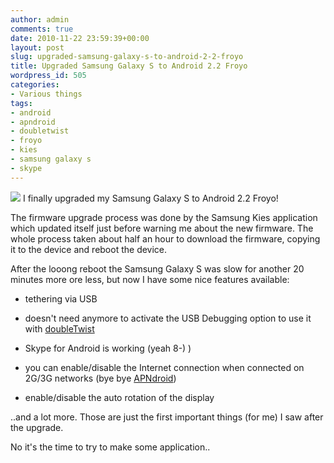 ```yaml
---
author: admin
comments: true
date: 2010-11-22 23:59:39+00:00
layout: post
slug: upgraded-samsung-galaxy-s-to-android-2-2-froyo
title: Upgraded Samsung Galaxy S to Android 2.2 Froyo
wordpress_id: 505
categories:
- Various things
tags:
- android
- apndroid
- doubletwist
- froyo
- kies
- samsung galaxy s
- skype
---
```


![](http://www.expobrain.net/wp-content/uploads/2010/11/android-2.2-froyo-launch.jpg)
I finally upgraded my Samsung Galaxy S to Android 2.2 Froyo!

<!-- more -->The firmware upgrade process was done by the Samsung Kies application which updated itself just before warning me about the new firmware. The whole process taken about half an hour to download the firmware, copying it to the device and reboot the device.

After the looong reboot the Samsung Galaxy S was slow for another 20 minutes more ore less, but now I have some nice features available:



	
  * tethering via USB

	
  * doesn't need anymore to activate the USB Debugging option to use it with [doubleTwist](http://www.expobrain.net/2010/08/13/synchronize-your-samsung-galaxy-s-with-itunes)

	
  * Skype for Android is working (yeah 8-) )

	
  * you can enable/disable the Internet connection when connected on 2G/3G networks (bye bye [APNdroid](http://www.expobrain.net/2010/08/30/watch-out-for-the-data-traffic))

	
  * enable/disable the auto rotation of the display


..and a lot more. Those are just the first important things (for me) I saw after the upgrade.

No it's the time to try to make some application..
